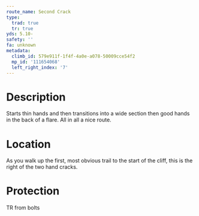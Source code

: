 ```yaml
---
route_name: Second Crack
type:
  trad: true
  tr: true
yds: 5.10-
safety: ''
fa: unknown
metadata:
  climb_id: 579e911f-1f4f-4a0e-a078-50009cce54f2
  mp_id: '111654068'
  left_right_index: '7'
---
```

# Description
Starts thin hands and then transitions into a wide section then good hands in the back of a flare. All in all a nice route.

# Location
As you walk up the first, most obvious trail to the start of the cliff, this is the right of the two hand cracks.

# Protection
TR from bolts
